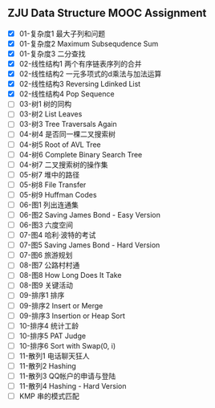 ## ZJU Data Structure MOOC Assignment

- [x] 01-复杂度1 最大子列和问题  
- [x] 01-复杂度2 Maximum Subsequdence Sum
- [x] 01-复杂度3 二分查找
- [x] 02-线性结构1 两个有序链表序列的合并
- [x] 02-线性结构2 一元多项式的d乘法与加法运算
- [x] 02-线性结构3 Reversing Ldinked List
- [x] 02-线性结构4 Pop Sequence
- [ ] 03-树1 树的同构
- [ ] 03-树2 List Leaves
- [ ] 03-树3 Tree Traversals Again
- [ ] 04-树4 是否同一棵二叉搜索树
- [ ] 04-树5 Root of AVL Tree
- [ ] 04-树6 Complete Binary Search Tree
- [ ] 04-树7 二叉搜索树的操作集
- [ ] 05-树7 堆中的路径
- [ ] 05-树8 File Transfer
- [ ] 05-树9 Huffman Codes
- [ ] 06-图1 列出连通集
- [ ] 06-图2 Saving James Bond - Easy Version
- [ ] 06-图3 六度空间
- [ ] 07-图4 哈利·波特的考试
- [ ] 07-图5 Saving James Bond - Hard Version
- [ ] 07-图6 旅游规划
- [ ] 08-图7 公路村村通
- [ ] 08-图8 How Long Does It Take
- [ ] 08-图9 关键活动
- [ ] 09-排序1 排序
- [ ] 09-排序2 Insert or Merge
- [ ] 09-排序3 Insertion or Heap Sort
- [ ] 10-排序4 统计工龄
- [ ] 10-排序5 PAT Judge
- [ ] 10-排序6 Sort with Swap(0, i)
- [ ] 11-散列1 电话聊天狂人
- [ ] 11-散列2 Hashing
- [ ] 11-散列3 QQ帐户的申请与登陆
- [ ] 11-散列4 Hashing - Hard Version
- [ ] KMP 串的模式匹配